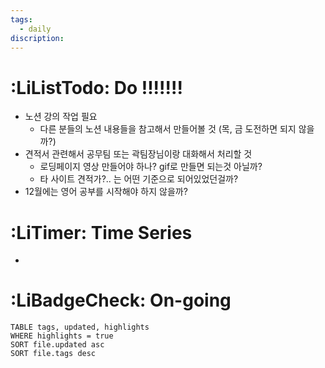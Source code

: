 ```yaml
---
tags:
  - daily
discription:
---
```

# :LiListTodo: Do !!!!!!!
- 노션 강의 작업 필요
	- 다른 분들의 노션 내용들을 참고해서 만들어볼 것 (목, 금 도전하면 되지 않을까?)
- 견적서 관련해서 공무팀 또는 곽팀장님이랑 대화해서 처리할 것
	- 로딩페이지 영상 만들어야 하나? gif로 만들면 되는것 아닐까?
	- 타 사이트 견적가?.. 는 어떤 기준으로 되어있었던걸까?
- 12월에는 영어 공부를 시작해야 하지 않을까?
# :LiTimer: Time Series
- 
# :LiBadgeCheck: On-going
```dataview
TABLE tags, updated, highlights
WHERE highlights = true
SORT file.updated asc
SORT file.tags desc
```


